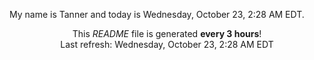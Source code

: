 My name is Tanner and today is Wednesday, October 23, 2:28 AM EDT.

<p align="center">This <i>README</i> file is generated <b>every 3 hours</b>!</br>Last refresh: Wednesday, October 23, 2:28 AM EDT<br /></p>
